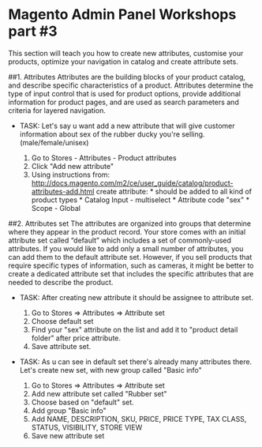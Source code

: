 # Magento Admin Panel Workshops part #3
This section will teach you how to create new attributes, customise your products, optimize your navigation in catalog and create attribute sets.

##1. Attributes
Attributes are the building blocks of your product catalog, and describe specific characteristics of a product. Attributes determine the type of input control that is used for product options, provide additional information for product pages, and are used as search parameters and criteria for layered navigation.
* TASK:
    Let's say u want add a new attribute that will give customer information about sex of the rubber ducky you're selling. (male/female/unisex) 

    1. Go to Stores - Attributes - Product attributes
    2. Click "Add new attribute"
    3. Using instructions from: http://docs.magento.com/m2/ce/user_guide/catalog/product-attributes-add.html create attribute:
      * should be added to all kind of product types
      * Catalog Input - multiselect
      * Attribute code "sex"
      * Scope - Global

##2. Attributes set
The attributes are organized into groups that determine where they appear in the product record. Your store comes with an initial attribute set called “default” which includes a set of commonly-used attributes. If you would like to add only a small number of attributes, you can add them to the default attribute set. However, if you sell products that require specific types of information, such as cameras, it might be better to create a dedicated attribute set that includes the specific attributes that are needed to describe the product.

* TASK: 
    After creating new attribute it should be assignee to attribute set. 
    1. Go to Stores => Attributes => Attribute set
    2. Choose default set
    3. Find your "sex" attribute on the list and add it to "product detail folder" after price attribute.
    4. Save attribute set.

* TASK:
    As u can see in default set there's already many attributes there.
    Let's create new set, with new group called "Basic info"
    1. Go to Stores => Attributes => Attribute set
    2. Add new attribute set called "Rubber set"
    3. Choose based on "default" set.
    4. Add group "Basic info"
    5. Add NAME, DESCRIPTION, SKU, PRICE, PRICE TYPE, TAX CLASS, STATUS, VISIBILITY, STORE VIEW
    6. Save new attribute set

